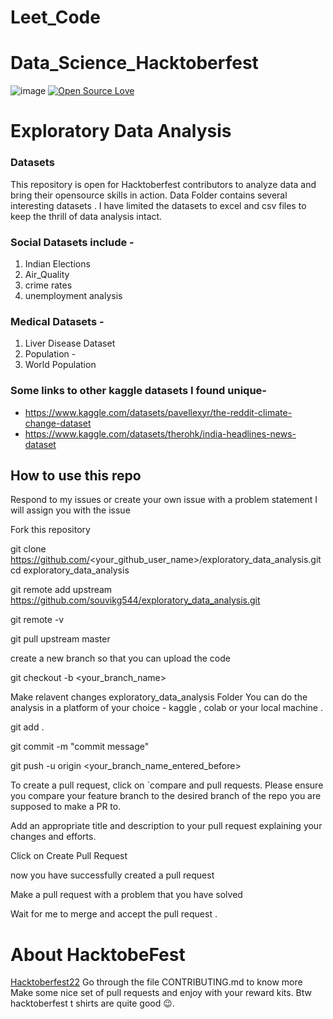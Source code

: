# Leet_Code

# Data_Science_Hacktoberfest

![image](https://user-images.githubusercontent.com/99472914/192144059-5cd0b329-f238-474b-b475-7385eaa35d05.png)
[![Open Source Love](https://firstcontributions.github.io/open-source-badges/badges/open-source-v1/open-source.svg)](https://github.com/sj5027052/Hacktoberfest2022)

# Exploratory Data Analysis
### Datasets
This repository is open for Hacktoberfest contributors to analyze data and bring their opensource skills in action. Data Folder contains several interesting datasets . I have limited the datasets to excel and csv files to keep the thrill of data analysis intact.

### Social Datasets include -
1. Indian Elections
2. Air_Quality
3. crime rates
4. unemployment analysis
### Medical Datasets -
1. Liver Disease Dataset
2. Population -
3. World Population

### Some links to other kaggle datasets I found unique-
 
* https://www.kaggle.com/datasets/pavellexyr/the-reddit-climate-change-dataset
* https://www.kaggle.com/datasets/therohk/india-headlines-news-dataset

## How to use this repo
Respond to my issues or create your own issue with a problem statement I will assign you with the issue

Fork this repository


git clone https://github.com/<your_github_user_name>/exploratory_data_analysis.git
cd exploratory_data_analysis


git remote add upstream https://github.com/souvikg544/exploratory_data_analysis.git


git remote -v


git pull upstream master

create a new branch so that you can upload the code


git checkout -b <your_branch_name>

Make relavent changes exploratory_data_analysis Folder You can do the analysis in a platform of your choice - kaggle , colab or your local machine .


git add .

git commit -m "commit message"

git push -u origin <your_branch_name_entered_before>

To create a pull request, click on `compare and pull requests. Please ensure you compare your feature branch to the desired branch of the repo you are supposed to make a PR to.

Add an appropriate title and description to your pull request explaining your changes and efforts.

Click on Create Pull Request

now you have successfully created a pull request

Make a pull request with a problem that you have solved

Wait for me to merge and accept the pull request .
# About HacktobeFest
[Hacktoberfest22](https://hacktoberfest.com/) Go through the file CONTRIBUTING.md to know more Make some nice set of pull requests and enjoy with your reward kits. Btw hacktoberfest t shirts are quite good 😉.
